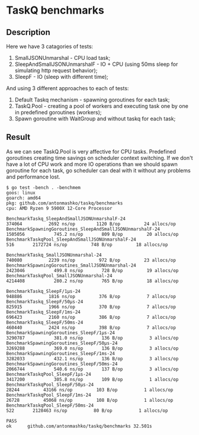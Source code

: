 # TaskQ benchmarks

## Description
Here we have 3 catagories of tests:

1. SmallJSONUnmarshal - CPU load task;
2. SleepAndSmallJSONUnmarshalF - IO + CPU (using 50ms sleep for simulating http request behavior); 
3. SleepF - IO (sleep with different time);

And using 3 different approaches to each of tests:
1. Default Taskq mechanism - spawning goroutines for each task;
2. TaskQ.Pool - creating a pool of workers and executing task one by one in predefined goroutines (workers);
3. Spawn goroutine with WaitGroup and without taskq for each task;

## Result
As we can see TaskQ.Pool is very affective for CPU tasks. Predefined goroutines creating time savings on scheduler context switching. If we don't have a lot of CPU work and more IO operations than we should spawn goroutine for each task, go scheduler can deal with it without any problems and performance lost. 

```
$ go test -bench . -benchmem
goos: linux
goarch: amd64
pkg: github.com/antonmashko/taskq/benchmarks
cpu: AMD Ryzen 9 5900X 12-Core Processor            

BenchmarkTaskq_SleepAndSmallJSONUnmarshalF-24                 	  374064	      2692 ns/op	    1120 B/op	      24 allocs/op
BenchmarkSpawningGoroutines_SleepAndSmallJSONUnmarshalF-24    	 1505056	       745.2 ns/op	     809 B/op	      20 allocs/op
BenchmarkTaskqPool_SleepAndSmallJSONUnmarshalF-24             	     516	   2172724 ns/op	     748 B/op	      18 allocs/op

BenchmarkTaskq_SmallJSONUnmarshal-24                          	  740080	      2239 ns/op	     972 B/op	      23 allocs/op
BenchmarkSpawningGoroutines_SmallJSONUnmarshal-24             	 2423046	       499.8 ns/op	     728 B/op	      19 allocs/op
BenchmarkTaskqPool_SmallJSONUnmarshal-24                      	 4214408	       280.2 ns/op	     765 B/op	      18 allocs/op

BenchmarkTaskq_SleepF/1µs-24                                  	  948886	      1816 ns/op	     376 B/op	       7 allocs/op
BenchmarkTaskq_SleepF/50µs-24                                 	  825915	      1966 ns/op	     370 B/op	       7 allocs/op
BenchmarkTaskq_SleepF/1ms-24                                  	  696423	      2160 ns/op	     386 B/op	       7 allocs/op
BenchmarkTaskq_SleepF/50ms-24                                 	  460440	      2424 ns/op	     398 B/op	       7 allocs/op
BenchmarkSpawningGoroutines_SleepF/1µs-24                     	 3290787	       381.0 ns/op	     136 B/op	       3 allocs/op
BenchmarkSpawningGoroutines_SleepF/50µs-24                    	 3269288	       369.0 ns/op	     136 B/op	       3 allocs/op
BenchmarkSpawningGoroutines_SleepF/1ms-24                     	 3282033	       432.1 ns/op	     136 B/op	       3 allocs/op
BenchmarkSpawningGoroutines_SleepF/50ms-24                    	 2066744	       540.6 ns/op	     137 B/op	       3 allocs/op
BenchmarkTaskqPool_SleepF/1µs-24                              	 3417200	       305.8 ns/op	     109 B/op	       1 allocs/op
BenchmarkTaskqPool_SleepF/50µs-24                             	   28244	     43166 ns/op	     103 B/op	       1 allocs/op
BenchmarkTaskqPool_SleepF/1ms-24                              	   26728	     45068 ns/op	     108 B/op	       1 allocs/op
BenchmarkTaskqPool_SleepF/50ms-24                             	     522	   2128463 ns/op	      80 B/op	       1 allocs/op

PASS
ok  	github.com/antonmashko/taskq/benchmarks	32.501s
```
